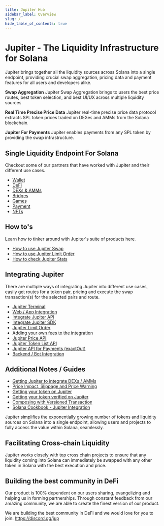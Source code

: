 ```yaml
---
title: Jupiter Hub
sidebar_label: Overview
slug: /
hide_table_of_contents: true
---
```


# Jupiter - The Liquidity Infrastructure for Solana

Jupiter brings together all the liquidity sources across Solana into a single endpoint, providing crucial swap aggregation, pricing data and payment features for all users and developers alike.

**Swap Aggregation**
Jupiter Swap Aggregation brings to users the best price routes, best token selection, and best UI/UX across multiple liquidity sources

**Real Time Precise Price Data**
Jupiter real-time precise price data protocol extracts SPL token prices traded on DEXes and AMMs from the Solana blockchain.

**Jupiter For Payments**
Jupiter enables payments from any SPL token by providing the swap infrastructure.

## Single Liquidity Endpoint For Solana

Checkout some of our partners that have worked with Jupiter and their different use cases.

- [Wallet](/ecosystem/Wallets)
- [DeFi](/ecosystem/Defi)
- [DEXs & AMMs](/ecosystem/DEXsAMMs)
- [Bridges](/ecosystem/Bridge)
- [Games](/ecosystem/Games)
- [Payment](/ecosystem/Payment)
- [NFTs](/ecosystem/NFTs)

## How to's

Learn how to tinker around with Jupiter's suite of products here.

- [How to use Jupiter Swap](/user-guide/how-to-use)
- [How to use Jupiter Limit Order](/user-guide/limit-order-guide)
- [How to check Jupiter Stats](/user-guide/stats)

## Integrating Jupiter 

There are multiple ways of integrating Jupiter into different use cases, easily get routes for a token pair, pricing and execute the swap transaction(s) for the selected pairs and route.

- [Jupiter Terminal](/docs/Integrating-jupiter/web-app-integration/jupiter-terminal)
- [Web / App Integration](/docs/Integrating-jupiter/web-app-integration/web-app-integration)
- [Integrate Jupiter API](/docs/Integrating-jupiter/start-with-the-jupiter-api)
- [Integrate Jupiter SDK](/docs/Integrating-jupiter/backend-bot-integration)
- [Jupiter Limit Order](/docs/limit-order/integrating-limit-order)
- [Adding your own fees to the integration](/docs/Integrating-jupiter/additional-guides/adding-your-own-fees)
- [Jupiter Price API](/docs/api/price-api)
- [Jupiter Token List API](/docs/api/token-list-api)
- [Jupiter API for Payments (exactOut)](/docs/Integrating-jupiter/using-api-for-payments)
- [Backend / Bot Integration](/docs/Integrating-jupiter/backend-bot-integration)

## Additional Notes / Guides

- [Getting Jupiter to integrate DEXs / AMMs](/docs/integrating-dex/integration-guidelines)
- [Price Impact, Slippage and Price Warning](/docs/notes/price-impact-slippage-price-warning)
- [Getting your token on Jupiter](/docs/notes/getting-tokens-on-jup)
- [Getting your token verified on Jupiter](/docs/api/token-list-api#community-validation-for-strict-mode-beta)
- [Composing with Versioned Transaction](/docs/Integrating-jupiter/additional-guides/composing-with-versioned-transaction)
- [Solana Cookbook - Jupiter Integration](https://solanacookbook.com/integrations/jupiter.html#installation)


Jupiter simplifies the exponentially growing number of tokens and liquidity sources on Solana into a single endpoint, allowing users and projects to fully access the value within Solana, seamlessly.

## Facilitating Cross-chain Liquidity
Jupiter works closely with top cross chain projects to ensure that any liquidity coming into Solana can immediately be swapped with any other token in Solana with the best execution and price. 

## Building the best community in DeFi
Our product is 100% dependent on our users sharing, evangelizing and helping us in forming partnerships. Through constant feedback from our amazing community, we are able to create the finest version of our product.

We are building the best community in DeFi and we would love for you to join. https://discord.gg/jup